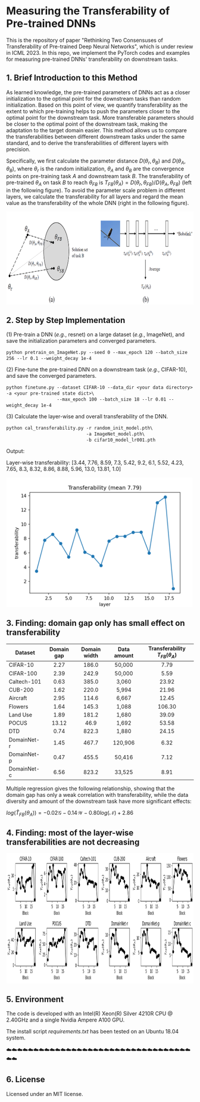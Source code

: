 # Measuring the Transferability of Pre-trained DNNs

This is the repository of paper "Rethinking Two Consensuses of Transferability of Pre-trained Deep Neural Networks", which is under review in ICML 2023.
In this repo, we implement the PyTorch codes and examples for measuring pre-trained DNNs' transferability on downstream tasks.

## 1. Brief Introduction to this Method

As learned knowledge, the pre-trained parameters of DNNs act as a closer initialization to the optimal point for the downstream tasks than random initialization. Based on this point of view, we quantify transferability as the extent to which pre-training helps to push the parameters closer to the optimal point for the downstream task. More transferable parameters should be closer to the optimal point of the downstream task, making the adaptation to the target domain easier. This method allows us to compare the transferabilities between different downstream tasks under the same standard, and to derive the transferabilities of different layers with precision.

Specifically, we first calculate the parameter distance $D(\theta_r, \theta_B)$ and $D(\theta_A, \theta_B)$, where $\theta_r$ is the random initialization, $\theta_A$ and $\theta_B$ are the convergence points on pre-training task $A$ and downstream task $B$. The transferability of pre-trained $\theta_A$ on task $B$ to reach $\theta_{FB}$ is $T_{FB}(\theta_A) = D(\theta_r, \theta_{FB})/D(\theta_A, \theta_{FB})$ (left in the following figure). To avoid the parameter scale problem in different layers, we calculate the transferability for all layers and regard the mean value as the transferability of the whole DNN (right in the following figure).

<img src="Figs/method.png" width = "800" height = "250" alt="Method" align=center />

## 2. Step by Step Implementation

(1) Pre-train a DNN (*e.g.*, resnet) on a large dataset (*e.g.*, ImageNet), and save the initialization parameters and converged parameters.

```
python pretrain_on_ImageNet.py --seed 0 --max_epoch 120 --batch_size 256 --lr 0.1 --weight_decay 1e-4
```

(2) Fine-tune the pre-trained DNN on a downstream task (*e.g.*, CIFAR-10), and save the converged parameters.

```
python finetune.py --dataset CIFAR-10 --data_dir <your data directory> -a <your pre-trained state dict>\
                   --max_epoch 100 --batch_size 18 --lr 0.01 --weight_decay 1e-4
```

(3) Calculate the layer-wise and overall transferability of the DNN.

```
python cal_transferability.py -r random_init_model.pth\
                              -a ImageNet_model.pth\
                              -b cifar10_model_lr001.pth
```

Output: 

Layer-wise transferability:  [3.44, 7.76, 8.59, 7.3, 5.42, 9.2, 6.1, 5.52, 4.23, 7.65, 8.3, 8.32, 8.86, 8.88, 5.96, 13.0, 13.81, 1.0]

<img src="Figs/transferability.png" width = "500" height = "350" alt="Layer-wise transferability" align=center />


## 3. Finding: domain gap only has small effect on transferability

Dataset | Domain gap | Domain width | Data amount | Transferability $T_{FB}(\theta_A)$
---  |:---------:|:---------:|:---------:|:---------:
CIFAR-10 | 2.27 | 186.0 | 50,000 | 7.79 |
CIFAR-100 | 2.39 | 242.9 | 50,000 | 5.59 |
Caltech-101 | 0.63 | 385.0 | 3,060 | 23.92 |
CUB-200 | 1.62 | 220.0 | 5,994 | 21.96 |
Aircraft | 2.95 | 114.6 | 6,667 | 12.45 |
Flowers | 1.64 | 145.3 | 1,088 | 106.30 |
Land Use | 1.89 | 181.2 | 1,680 | 39.09 |
POCUS | 13.12 | 46.9 | 1,692 | 53.58 |
DTD | 0.74 | 822.3 | 1,880 | 24.15 |
DomainNet-r | 1.45 | 467.7 | 120,906 | 6.32 |
DomainNet-p | 0.47 | 455.5 | 50,416 | 7.12 |
DomainNet-c | 6.56 | 823.2 | 33,525 | 8.91 |

Multiple regression gives the following relationship, showing that the domain gap has only a weak correlation with transferability, while the data diversity and amount of the downstream task have more significant effects:

$log(\hat{T}_{FB}(\theta_A)) =-0.02 \mathcal{G} - 0.14 \mathcal{W} - 0.80 log(\mathcal{N}) + 2.86$

## 4. Finding: most of the layer-wise transferabilities are not decreasing

<img src="Figs/layer_wise_transferability.png" width = "1000" height = "350" alt="Layer-wise transferability" align=center />


## 5. Environment
The code is developed with an Intel(R) Xeon(R) Silver 4210R CPU @ 2.40GHz and a single Nvidia Ampere A100 GPU.

The install script *requirements.txt* has been tested on an Ubuntu 18.04 system.

:cloud::cloud::cloud::cloud::cloud::cloud::cloud::cloud::cloud::cloud::cloud::cloud::cloud::cloud::cloud::cloud::cloud::cloud::cloud::cloud::cloud::cloud::cloud::cloud::cloud::cloud::cloud::cloud::cloud::cloud::cloud::cloud::cloud::cloud::cloud::cloud:

## 6. License

Licensed under an MIT license.





